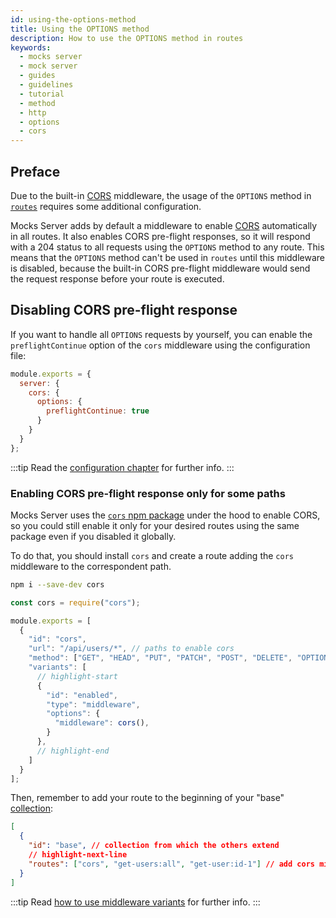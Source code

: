 ```yaml
---
id: using-the-options-method
title: Using the OPTIONS method
description: How to use the OPTIONS method in routes
keywords:
  - mocks server
  - mock server
  - guides
  - guidelines
  - tutorial
  - method
  - http
  - options
  - cors
---
```


## Preface

Due to the built-in [CORS](https://developer.mozilla.org/en-US/docs/Web/HTTP/CORS) middleware, the usage of the `OPTIONS` method in [`routes`](../usage/routes.md) requires some additional configuration.

Mocks Server adds by default a middleware to enable [CORS](https://developer.mozilla.org/en-US/docs/Web/HTTP/CORS) automatically in all routes. It also enables CORS pre-flight responses, so it will respond with a 204 status to all requests using the `OPTIONS` method to any route. This means that the `OPTIONS` method can't be used in `routes` until this middleware is disabled, because the built-in CORS pre-flight middleware would send the request response before your route is executed.

## Disabling CORS pre-flight response 

If you want to handle all `OPTIONS` requests by yourself, you can enable the `preflightContinue` option of the `cors` middleware using the configuration file:

```js
module.exports = {
  server: {
    cors: {
      options: { 
        preflightContinue: true 
      }
    }
  }
};
```

:::tip
Read the [configuration chapter](../configuration/how-to-change-settings.md) for further info.
:::

### Enabling CORS pre-flight response only for some paths

Mocks Server uses the [`cors` npm package](https://www.npmjs.com/package/cors) under the hood to enable CORS, so you could still enable it only for your desired routes using the same package even if you disabled it globally.

To do that, you should install `cors` and create a route adding the `cors` middleware to the correspondent path.

```bash
npm i --save-dev cors
```

```js
const cors = require("cors");

module.exports = [
  {
    "id": "cors",
    "url": "/api/users/*", // paths to enable cors
    "method": ["GET", "HEAD", "PUT", "PATCH", "POST", "DELETE", "OPTIONS"], // HTTP methodS
    "variants": [
      // highlight-start
      {
        "id": "enabled",
        "type": "middleware",
        "options": {
          "middleware": cors(),
        }
      },
      // highlight-end
    ]
  }
];
```

Then, remember to add your route to the beginning of your "base" [collection](../usage/collections.md):

```json
[
  {
    "id": "base", // collection from which the others extend
    // highlight-next-line
    "routes": ["cors", "get-users:all", "get-user:id-1"] // add cors middleware to the beggining of the routes array
  }
]
```

:::tip
Read [how to use middleware variants](../usage/variants/middleware.md) for further info.
:::
